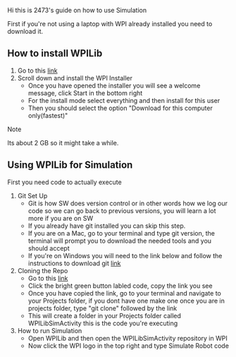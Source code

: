 Hi this is 2473's guide on how to use Simulation

First if you're not using a laptop with WPI already installed you need to download it.

## How to install WPILib
1. Go to this [link](https://docs.wpilib.org/en/stable/docs/zero-to-robot/step-2/wpilib-setup.html)
2. Scroll down and install the WPI Installer
    - Once you have opened the installer you will see a welcome message, click Start in the bottom right
    - For the install mode select everything and then install for this user
    - Then you should select the option "Download for this computer only(fastest)"
> [!NOTE]
> Its about 2 GB so it might take a while.

## Using WPILib for Simulation

First you need code to actually execute

1. Git Set Up
    - Git is how SW does version control or in other words how we log our code so we can go back to previous versions, you will learn a lot more if you are on SW
    - If you already have git installed you can skip this step.
    - If you are on a Mac, go to your terminal and type git version, the terminal will prompt you to download the needed tools and you should accept
    - If you're on Windows you will need to the link below and follow the instructions to download git [link](https://git-scm.com/downloads/win)
2. Cloning the Repo
    - Go to this [link](https://github.com/vismaybhargav/WPILibSimActivity)
    - Click the bright green button labled code, copy the link you see
    - Once you have copied the link, go to your terminal and navigate to your Projects folder, if you dont have one make one once you are in projects folder, type "git clone" followed by the link
    - This will create a folder in your Projects folder called WPILibSimActivity this is the code you're executing
3. How to run Simulation
    - Open WPILib and then open the WPILibSimActivity repository in WPI
    - Now click the WPI logo in the top right and type Simulate Robot code
